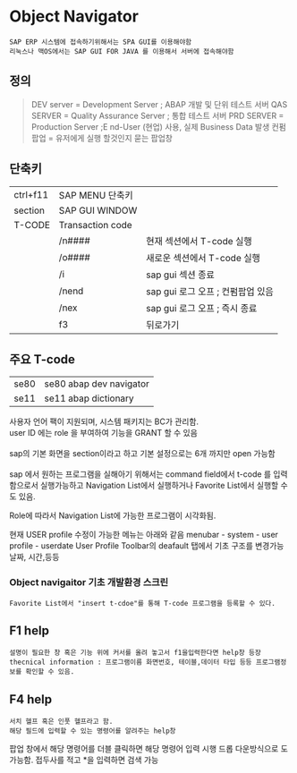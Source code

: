 # Object Navigator
    SAP ERP 시스템에 접속하기위해서는 SPA GUI를 이용해야함
    리눅스나 맥OS에서는 SAP GUI FOR JAVA 를 이용해서 서버에 접속해야함

## 정의
> DEV server = Development Server ; ABAP 개발 및 단위 테스트 서버
> QAS SERVER = Quality Assurance Server ; 통합 테스트 서버
> PRD SERVER = Production Server ;E nd-User (현업) 사용, 실제 Business Data 발생
> 컨펌팝업 = 유저에게 실행 할것인지 묻는 팝업창


##  단축키
||||
|---|---|---|
|ctrl+f11 | SAP MENU 단축키
|section | SAP GUI WINDOW
| T-CODE | Transaction code
|| /n####|현재 섹션에서 T-code 실행
|| /o####| 새로운 섹션에서 T-code 실행
|| /i | sap gui 섹션 종료
|| /nend | sap gui 로그 오프 ; 컨펌팝업 있음
|| /nex | sap gui 로그 오프 ; 즉시 종료
|| f3 | 뒤로가기

## 주요 T-code
|||
|---|---|
| se80 | se80 abap dev navigator
| se11 | se11 abap dictionary 


사용자 언어 팩이 지원되며, 시스템 패키지는 BC가 관리함.<br>
user ID 에는 role 을 부여하여 기능을 GRANT 할 수 있음<br>
<br>
sap의 기본 화면을 section이라고 하고 기본 설정으로는 6개 까지만 open 가능함<br>
<br>
sap 에서 원하는 프로그램을 실해아기 위해서는 command field에서 t-code 를 입력함으로서 실행가능하고 Navigation List에서 실행하거나 Favorite List에서 실행할 수도 있음.

Role에 따라서 Navigation List에 가능한 프로그램이 시각화됨.

현재 USER profile 수정이 가능한 메뉴는 아래와 같음
    menubar - system - user profile - userdate
    User Profile Toolbar의 deafault 탭에서 기초 구조를 변경가능 
    날짜, 시간,등등


### Object navigaitor 기초 개발환경 스크린

    Favorite List에서 "insert t-cdoe"를 통해 T-code 프로그램을 등록할 수 있다.

## F1 help
    설명이 필요한 창 혹은 기능 위에 커서를 올려 놓고서 f1을입력한다면 help창 등장  
    thecnical information : 프로그램이름 화면번호, 테이블,데이터 타입 등등 프로그램정보를 확인할 수 있음.


## F4 help
    서치 헬프 혹은 인풋 헬프라고 함.
    해당 필드에 입력할 수 있는 명령어를 알려주는 help창

팝업 창에서 해당 명령어를 더블 클릭하면 해당 명령어 입력 시행
드롭 다운방식으로 도 가능함.
접두사를 적고 *을 입력하면 검색 가능

